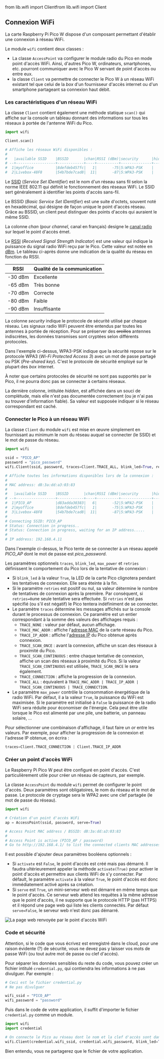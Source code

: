 from lib.wifi import Clientfrom lib.wifi import Client

## Connexion WiFi

La carte Raspberry Pi Pico W dispose d'un composant permettant d'établir une connexion à
réseau WiFi.

Le module `wifi` contient deux classes :

- La classe `AccessPoint` va configurer le module radio du Pico en mode point d'accès WiFi.
Ainsi, d'autres Pico W, ordinateurs, smartphones, etc. pourront communiquer avec le Pico W
servant de point d'accès ou entre eux.
- la classe `Client` va permettre de connecter le Pico W à un réseau WiFi existant tel que
celui de la _box_ d'un fournisseur d'accès internet ou d'un smartphone partageant sa
connexion haut débit.

### Les caractéristiques d'un réseau WiFi

La classe `Client` contient également une méthode statique `scan()` qui affiche sur la console
un tableau donnant des informations sur tous les réseaux à portée de l'antenne WiFi du Pico.

```python
import wifi

Client.scan()

# Affiche les réseaux WiFi disponibles :
#
#   |available SSID    |BSSID       |chan|RSSI (dBm)|security      |hidden
# --+------------------+------------+----+----------+--------------+------
#  1|myoffice          |8defdeb457fc|   1|       -75|5:WPA3-PSK    |     3
#  2|Livebox-48F8      |54b7bde7cad8|  11|       -87|5:WPA3-PSK    |     2
```

Le [SSID](https://fr.wikipedia.org/wiki/Service_set_identifier) (_Service Set IDentifier_)
est le nom d'un réseau sans fil selon la norme IEEE 802.11 qui définit le fonctionnement
des réseaux WiFi.
Le SSID sert généralement à identifier les points d'accès sans-fil.

Le BSSID (_Basic Service Set IDentifier_) est une suite d'octets, souvent noté en hexadécimal,
qui désigne de façon unique le point d'accès réseau. Grâce au BSSID, un client peut distinguer
des points d'accès qui auraient le même SSID.

La colonne *chan* (pour _channel_, canal en français) designe 
le [canal radio](https://fr.wikipedia.org/wiki/Liste_des_canaux_Wi-Fi)
sur lequel le point d'accès émet.

Le [RSSI](https://fr.wikipedia.org/wiki/Received_signal_strength_indicator) 
(_Received Signal Strength Indicator_) est une valeur qui indique la puissance du signal
radio WiFi reçu par le Pico.
Cette valeur est notée en [dBm](https://fr.wikipedia.org/wiki/DBm).
Le tableau ci-après donne une indication de la qualité du réseau en fonction du RSSI.

| RSSI    | Qualité de la communication | 
|---------|-----------------------------|
| -30 dBm | Excellente                  |
| -65 dBm | Très bonne                  |
| -70 dBm | Correcte                    |
| -80 dBm | Faible                      |
| -90 dBm | Insuffisante                |

La colonne *security* indique le protocole de sécurité utilisé par chaque réseau.
Les signaux radio WiFi peuvent être entendus par toutes les antennes à portée de réception.
Pour se préserver des ~~oreilles~~ antennes indiscrètes, les données transmises sont cryptées
selon différents protocoles.

Dans l'exemple ci-dessus, WPA3-PSK indique que la sécurité repose sur le protocole 
WPA3 (_Wi-Fi Protected Access 3_) avec un mot de passe partagé ou PSK (_Pre-shared key_).
C'est le protocole de sécurité employé sur le plupart des _box_ internet.

À noter que certains protocoles de sécurité ne sont pas supportés par le Pico, il ne pourra
donc pas se connecter à certains réseaux.

La dernière colonne, intitulée *hidden*, est affichée dans un souci de complétude, mais elle
n'est pas documentée correctement (ou je n'ai pas su trouver d'information fiable).
Sa valeur est supposée indiquer si le réseau correspondant est caché.

### Connecter le Pico à un réseau WiFi

La classe `Client` du module `wifi` est mise en œuvre simplement en fournissant au minimum
le nom du réseau auquel se connecter (le SSID) et le mot de passe du réseau.

```python
import wifi

ssid = "PICO_AP"
password = "pico_password"
wifi.Client(ssid, password, traces=Client.TRACE_ALL, blink_led=True, retries=2, max_power=True)

# Affiche toutes les informations disponibles lors de la connexion :
#
# MAC address: d8:3a:dd:a3:03:83
#
#   |available SSID    |BSSID       |chan|RSSI (dBm)|security      |hidden
# --+------------------+------------+----+----------+--------------+------
#  1|PICO_AP           |d83adda30383|   6|       -52|5:WPA2-PSK    |     3
#  2|myoffice          |8defdeb457fc|   1|       -75|5:WPA3-PSK    |     3
#  3|Livebox-48F8      |54b7bde7cad8|  11|       -87|5:WPA3-PSK    |     2
#
# Connecting SSID: PICO_AP
# Status: Connection in progress..
# Status: Connection in progress, waiting for an IP address.....
#
# IP address: 192.168.4.11
```

Dans l'exemple ci-dessus, le Pico tente de se connecter à un réseau appelé _PICO_AP_
dont le mot de passe est _pico_password_.

Les paramètres optionnels `traces`, `blink_led`, `max_power` et `retries` définissent 
le comportement du Pico lors de la tentative de connexion :

- Si `blink_led` à la valeur `True`, la LED de la carte Pico clignotera pendant les tentatives
de connexion. Elle sera éteinte à la fin.
- Si le paramètre `retries` est positif ou nul, sa valeur détermine le nombre de tentatives
de connexion après la première. Par conséquent, si `retries=0`une seule tentative 
sera effectuée. Si `retries` n'est pas spécifié (ou s'il est négatif) le Pico tentera
indéfiniment de se connecter.
- Le paramètre `traces` détermine les messages affichés sur la console durant le processus
de connexion. Ce paramètre est un entier correspondant à la somme des valeurs des
affichages requis :
    - `TRACE_NONE` : valeur par défaut, aucun affichage.
    - `TRACE_MAC_ADDR` : affiche l'[adresse MAC](https://fr.wikipedia.org/wiki/Adresse_MAC)
  de la carte réseau du Pico.
    - `TRACE_IP_ADDR` : affiche l'[adresse IP](https://fr.wikipedia.org/wiki/Adresse_IP) 
  du Pico obtenue après connexion.
    - `TRACE_SCAN_ONCE` : avant la connexion, affiche un scan des réseaux à proximité du Pico.
    - `TRACE_SCAN_CONTINUOUS` : entre chaque tentative de connexion, affiche un scan 
  des réseaux à proximité du Pico. Si la valeur `TRACE_SCAN_CONTINUOUS` est utilisée,
  `TRACE_SCAN_ONCE` le sera également.
    - `TRACE_CONNECTION` : affiche la progression de la connexion.
    - `TRACE_ALL` : équivalent à `TRACE_MAC_ADDR | TRACE_IP_ADDR | TRACE_SCAN_CONTINUOUS | TRACE_CONNECTION`.
- Le paramètre `max_power` contrôle la consommation énergétique de la radio WiFi. Par défaut,
il a la valeur `True`, la puissance du WiFi est maximisée.
Si le paramètre est initialisé à `False` la puissance de la radio WiFi sera réduite pour 
économiser de l'énergie. Cela peut être utile lorsque le Pico est alimenté par une pile, 
une batterie, un panneau solaire, ...

Pour sélectionner une combinaison d'affichage, il faut faire un _or_ entre les valeurs.
Par exemple, pour afficher la progression de la connexion et l'adresse IP obtenue, on écrira :
```python
traces=Client.TRACE_CONNECTION | Client.TRACE_IP_ADDR
```

### Créer un point d'accès WiFi

Le Raspberry Pi Pico W peut être configuré en point d'accès.
C'est particulièrement utile pour créer un réseau de capteurs, par exemple.

La classe `AccessPoint` du module `wifi` permet de configurer le point d'accès.
Deux paramètres sont obligatoires, le nom du réseau et le mot de passe. Le protocole de
cryptage sera le WPA2 avec une clef partagée (le mot de passe du réseau).

```python
import wifi

# Création d'un point d'accès WiFi
ap = AccessPoint(ssid, password, serve=True)

# Access Point MAC address / BSSID: d8:3a:dd:a3:03:83
# 
# Access Point is active (PICO_AP / password)
# Go to http://192.168.4.1/ to list the connected clients MAC addresses
```

Il est possible d'ajouter deux paramètres booléens optionnels :

- Si `activate` est `False`, le point d'accès est créé mais pas démarré.
Il faudra ultérieurement appeler la méthode `activate(True)` pour activer le point d'accès
et permettre aux clients WiFi de s'y connecter. 
Par défault, le paramètre `activate` à la valeur `True`, le point d'accès est donc immédiatement 
activé après sa création.
- Si `serve` est `True`, un mini-serveur web est démarré en même temps que le point d'accès.
Ce serveur web attend les requêtes à la même adresse que le point d'accès, il ne supporte que
le protocole HTTP (pas HTTPS) et il répond une page web qui liste les clients connectés.
Par défaut `serve=False`, le serveur web n'est donc pas démarré.

![La page web renvoyée par le point d'accès WiFi](assets/AP_web.jpg)

### Code et sécurité

Attention, si le code que vous écrivez est enregistré dans le cloud, pour une raison évidente (?) 
de sécurité, vous ne devez pas y laisser vos mots de passe WiFi (ou tout autre mot de passe ou 
clef d'accès). 

Pour séparer les données sensibles du reste du code, vous pouvez créer un fichier intitulé 
`credential.py`, qui contiendra les informations à ne pas divulguer.
Par exemple :

```python
# Ceci est le fichier credential.py
# Ne pas divulguer

wifi_ssid = "PICO_AP"
wifi_password = "password"
```

Puis dans le code de votre application, il suffit d'importer le fichier `credential.py` comme un
module.

```python
import wifi
import credential

# On connecte le Pico au réseau dont le nom et la clef d'accès sont dans le module credential
wifi.Client(credential.wifi_ssid, credential.wifi_password, blink_led=True, retries=2, max_power=True)
```

Bien entendu, vous ne partagerez que le fichier de votre application.
